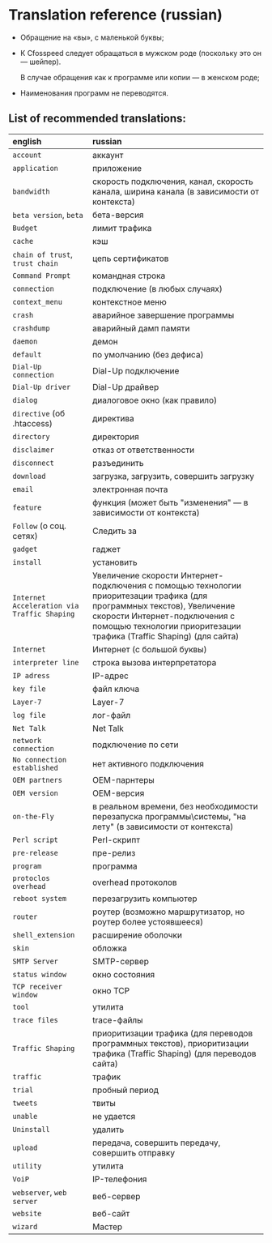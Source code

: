 ﻿
Translation reference (russian)
==========================================

* Обращение на «вы», с маленькой буквы;

* К Cfosspeed следует обращаться в мужском роде (поскольку это он — шейпер).

  В случае обращения как к программе или копии — в женском роде;

* Наименования программ не переводятся.

List of recommended translations:
---------------------------------

| english                                     | russian                                                                                                                                                                                                                          |
| :------------------------------------------ | :------------------------------------------------------------------------------------------------------------------------------------------------------------------------------------------------------------------------------- |
| `account`                                   | аккаунт                                                                                                                                                                                                                          |
| `application`                               | приложение                                                                                                                                                                                                                       |
| `bandwidth`                                 | скорость подключения, канал, скорость канала, ширина канала (в зависимости от контекста)                                                                                                                                         |
| `beta version`, `beta`                      | бета-версия                                                                                                                                                                                                                      |
| `Budget`                                    | лимит трафика                                                                                                                                                                                                                    |
| `cache`                                     | кэш                                                                                                                                                                                                                              |
| `chain of trust`, `trust chain`             | цепь сертификатов                                                                                                                                                                                                                |
| `Command Prompt`                            | командная строка                                                                                                                                                                                                                 |
| `connection`                                | подключение (в любых случаях)                                                                                                                                                                                                    |
| `context_menu`                              | контекстное меню                                                                                                                                                                                                                 |
| `crash`                                     | аварийное завершение программы                                                                                                                                                                                                   |
| `crashdump`                                 | аварийный дамп памяти                                                                                                                                                                                                            |
| `daemon`                                    | демон                                                                                                                                                                                                                            |
| `default`                                   | по умолчанию (без дефиса)                                                                                                                                                                                                        |
| `Dial-Up connection`                        | Dial-Up подключение                                                                                                                                                                                                              |
| `Dial-Up driver`                            | Dial-Up драйвер                                                                                                                                                                                                                  |
| `dialog`                                    | диалоговое окно (как правило)                                                                                                                                                                                                    |
| `directive` (об .htaccess)                  | директива                                                                                                                                                                                                                        |
| `directory`                                 | директория                                                                                                                                                                                                                       |
| `disclaimer`                                | отказ от ответственности                                                                                                                                                                                                         |
| `disconnect`                                | разъединить                                                                                                                                                                                                                      |
| `download`                                  | загрузка, загрузить, совершить загрузку                                                                                                                                                                                          |
| `email`                                     | электронная почта                                                                                                                                                                                                                |
| `feature`                                   | функция (может быть "изменения" — в зависимости от контекста)                                                                                                                                                                    |
| `Follow` (о соц. сетях)                     | Следить за                                                                                                                                                                                                                       |
| `gadget`                                    | гаджет                                                                                                                                                                                                                           |
| `install`                                   | установить                                                                                                                                                                                                                       |
| `Internet Acceleration via Traffic Shaping` | Увеличение скорости Интернет-подключения с помощью технологии приоритезации трафика (для программных текстов), Увеличение скорости Интернет-подключения с помощью технологии приоритезации трафика (Traffic Shaping) (для сайта) |
| `Internet`                                  | Интернет (с большой буквы)                                                                                                                                                                                                       |
| `interpreter line`                          | строка вызова интерпретатора                                                                                                                                                                                                     |
| `IP adress`                                 | IP-адрес                                                                                                                                                                                                                         |
| `key file`                                  | файл ключа                                                                                                                                                                                                                       |
| `Layer-7`                                   | Layer-7                                                                                                                                                                                                                          |
| `log file`                                  | лог-файл                                                                                                                                                                                                                         |
| `Net Talk`                                  | Net Talk                                                                                                                                                                                                                         |
| `network connection`                        | подключение по сети                                                                                                                                                                                                              |
| `No connection established`                 | нет активного подключения                                                                                                                                                                                                        |
| `OEM partners`                              | OEM-парнтеры                                                                                                                                                                                                                     |
| `OEM version`                               | OEM-версия                                                                                                                                                                                                                       |
| `on-the-Fly`                                | в реальном времени, без необходимости перезапуска программы\системы, "на лету" (в зависимости от контекста)                                                                                                                      |
| `Perl script`                               | Perl-скрипт                                                                                                                                                                                                                      |
| `pre-release`                               | пре-релиз                                                                                                                                                                                                                        |
| `program`                                   | программа                                                                                                                                                                                                                        |
| `protoclos overhead`                        | overhead протоколов                                                                                                                                                                                                              |
| `reboot system`                             | перезагрузить компьютер                                                                                                                                                                                                          |
| `router`                                    | роутер (возможно маршрутизатор, но роутер более устоявшееся)                                                                                                                                                                     |
| `shell_extension`                           | расширение оболочки                                                                                                                                                                                                              |
| `skin`                                      | обложка                                                                                                                                                                                                                          |
| `SMTP Server`                               | SMTP-сервер                                                                                                                                                                                                                      |
| `status window`                             | окно состояния                                                                                                                                                                                                                   |
| `TCP receiver window`                       | окно TCP                                                                                                                                                                                                                         |
| `tool`                                      | утилита                                                                                                                                                                                                                          |
| `trace files`                               | trace-файлы                                                                                                                                                                                                                      |
| `Traffic Shaping`                           | приоритизации трафика (для переводов программных текстов), приоритизации трафика (Traffic Shaping) (для переводов сайта)                                                                                                         |
| `traffic`                                   | трафик                                                                                                                                                                                                                           |
| `trial`                                     | пробный период                                                                                                                                                                                                                   |
| `tweets`                                    | твиты                                                                                                                                                                                                                            |
| `unable`                                    | не удается                                                                                                                                                                                                                       |
| `Uninstall`                                 | удалить                                                                                                                                                                                                                          |
| `upload`                                    | передача, совершить передачу, совершить отправку                                                                                                                                                                                 |
| `utility`                                   | утилита                                                                                                                                                                                                                          |
| `VoiP`                                      | IP-телефония                                                                                                                                                                                                                     |
| `webserver`, `web server`                   | веб-сервер                                                                                                                                                                                                                       |
| `website`                                   | веб-сайт                                                                                                                                                                                                                         |
| `wizard`                                    | Мастер                                                                                                                                                                                                                           |